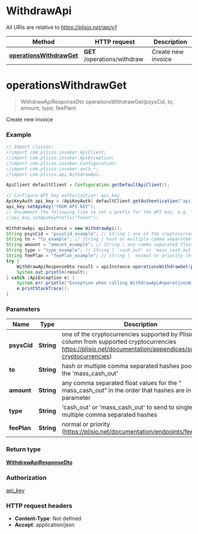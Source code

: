 # WithdrawApi

All URIs are relative to *https://plisio.net/api/v1*

Method | HTTP request | Description
------------- | ------------- | -------------
[**operationsWithdrawGet**](WithdrawApi.md#operationsWithdrawGet) | **GET** /operations/withdraw | Create new invoice

<a name="operationsWithdrawGet"></a>
# **operationsWithdrawGet**
> WithdrawApiResponseDto operationsWithdrawGet(psysCid, to, amount, type, feePlan)

Create new invoice

### Example
```java
// Import classes:
//import com.plisio.invoker.ApiClient;
//import com.plisio.invoker.ApiException;
//import com.plisio.invoker.Configuration;
//import com.plisio.invoker.auth.*;
//import com.plisio.api.WithdrawApi;

ApiClient defaultClient = Configuration.getDefaultApiClient();

// Configure API key authorization: api_key
ApiKeyAuth api_key = (ApiKeyAuth) defaultClient.getAuthentication("api_key");
api_key.setApiKey("YOUR API KEY");
// Uncomment the following line to set a prefix for the API key, e.g. "Token" (defaults to null)
//api_key.setApiKeyPrefix("Token");

WithdrawApi apiInstance = new WithdrawApi();
String psysCid = "psysCid_example"; // String | one of the cryptocurrencies supported by Plisio (ID column from supported cryptocurrencies https://plisio.net/documentation/appendices/supported-cryptocurrencies)
String to = "to_example"; // String | hash or multiple comma separated hashes pooled for the 'mass_cash_out'
String amount = "amount_example"; // String | any comma separated float values for the “ mass_cash_out” in the order that hashes are in “to” parameter
String type = "type_example"; // String | 'cash_out' or 'mass_cash_out' to send to single or multiple comma separated hashes
String feePlan = "feePlan_example"; // String |  normal or priority (https://plisio.net/documentation/endpoints/fee-plan)
try {
    WithdrawApiResponseDto result = apiInstance.operationsWithdrawGet(psysCid, to, amount, type, feePlan);
    System.out.println(result);
} catch (ApiException e) {
    System.err.println("Exception when calling WithdrawApi#operationsWithdrawGet");
    e.printStackTrace();
}
```

### Parameters

Name | Type | Description  | Notes
------------- | ------------- | ------------- | -------------
 **psysCid** | **String**| one of the cryptocurrencies supported by Plisio (ID column from supported cryptocurrencies https://plisio.net/documentation/appendices/supported-cryptocurrencies) |
 **to** | **String**| hash or multiple comma separated hashes pooled for the &#x27;mass_cash_out&#x27; |
 **amount** | **String**| any comma separated float values for the “ mass_cash_out” in the order that hashes are in “to” parameter |
 **type** | **String**| &#x27;cash_out&#x27; or &#x27;mass_cash_out&#x27; to send to single or multiple comma separated hashes |
 **feePlan** | **String**|  normal or priority (https://plisio.net/documentation/endpoints/fee-plan) | [optional]

### Return type

[**WithdrawApiResponseDto**](WithdrawApiResponseDto.md)

### Authorization

[api_key](../README.md#api_key)

### HTTP request headers

 - **Content-Type**: Not defined
 - **Accept**: application/json

